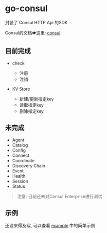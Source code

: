 # go-consul

封装了 Consul HTTP Api 的SDK

Consul的文档👁这里: [consul](https://www.consul.io/api-docs)

## 目前完成

- check
    - 注册
    - 注销

- KV Store
    - 新建/更新指定key
    - 读取指定key
    - 删除指定key

## 未完成

- Agent
- Catalog
- Config
- Connect
- Coordinate
- Discovery Chain
- Event
- Health
- Session
- Status

> 注意: 目前还未对Consul Enterprise进行测试

## 示例
还没来得及写, 可以查看 [example](https://github.com/jianghaibo12138/go-consul/tree/main/examples) 中的简单示例